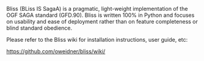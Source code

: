 Bliss (BLiss IS SagaA) is a pragmatic, light-weight implementation of the 
OGF SAGA standard (GFD.90). Bliss is written 100% in Python and focuses on 
usability and ease of deployment rather than on feature completeness or blind 
standard obedience.

Please refer to the Bliss wiki for installation instructions, user guide, etc:

  https://github.com/oweidner/bliss/wiki/
